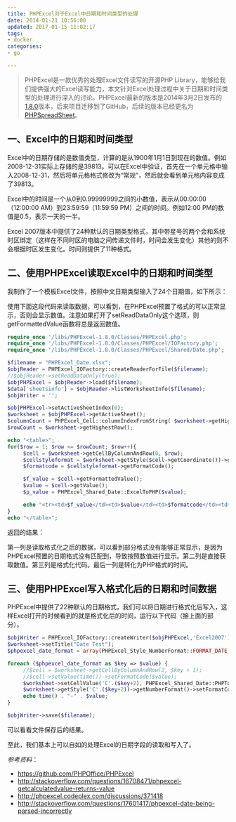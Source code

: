```yaml
---
title: PHPExcel对于Excel中日期和时间类型的处理
date: 2014-01-21 10:56:00
updated: 2017-01-15 11:02:17
tags: 
- docker
categories: 
- go

---
```

> PHPExcel是一款优秀的处理Excel文件读写的开源PHP
> Library，能够给我们提供强大的Excel读写能力，本文针对Excel处理过程中关于日期和时间类型的处理进行深入的讨论。PHPExcel最新的版本是2014年3月2日发布的[1.8.0](http://phpexcel.codeplex.com/)版本，后来项目迁移到了GitHub，后续的版本已经更名为[PHPSpreadSheet](https://github.com/PHPOffice/PhpSpreadsheet#want-to-contribute)。

 
## 一、Excel中的日期和时间类型
Excel中的日期存储的是数值类型，计算的是从1900年1月1日到现在的数值。例如2008-12-31实际上存储的是39813。可以在Excel中验证，首先在一个单元格中输入2008-12-31，然后将单元格格式修改为“常规”，然后就会看到单元格内容变成了39813。
 
Excel中的时间是一个从0到0.99999999之间的小数值，表示从00:00:00（12:00:00 AM）到23:59:59（11:59:59 PM）之间的时间。例如12:00 PM的数值是0.5，表示一天的一半。
 
Excel 2007版本中提供了24种默认的日期类型格式，其中带星号的两个会和系统时区绑定（这样在不同时区的电脑之间传递文件时，时间会发生变化）其他的则不会根据时区发生变化。时间则提供了11种格式。
 


<!--more-->


## 二、使用PHPExcel读取Excel中的日期和时间类型
 
我制作了一个模板Excel文件，按照中文日期类型输入了24个日期值，如下所示：
 

使用下面这段代码来读取数据，可以看到，在PHPExcel预置了格式的可以正常显示，否则会显示数值。注意如果打开了setReadDataOnly这个选项，则getFormattedValue函数将总是返回数值。
```php 
require_once '/libs/PHPExcel-1.8.0/Classes/PHPExcel.php';
require_once '/libs/PHPExcel-1.8.0/Classes/PHPExcel/IOFactory.php';
require_once '/libs/PHPExcel-1.8.0/Classes/PHPExcel/Shared/Date.php';

$filename = "PHPExcel_Date.xlsx";
$objReader = PHPExcel_IOFactory::createReaderForFile($filename);
//$objReader->setReadDataOnly(true);
$objPHPExcel = $objReader->load($filename);
$data['sheetsinfo'] = $objReader->listWorksheetInfo($filename);
$objWriter = '';

$objPHPExcel->setActiveSheetIndex(0);
$worksheet = $objPHPExcel->getActiveSheet();
$columnCount = PHPExcel_Cell::columnIndexFromString( $worksheet->getHighestColumn() );
$rowCount = $worksheet->getHighestRow();

echo "<table>";
for($row = 1; $row <= $rowCount; $row++){
     $cell = $worksheet->getCellByColumnAndRow(0, $row);
     $cellstyleformat = $worksheet->getStyle($cell->getCoordinate())->getNumberFormat();
     $formatcode = $cellstyleformat->getFormatCode();

     $f_value = $cell->getFormattedValue();
     $value = $cell->getValue();
     $p_value = PHPExcel_Shared_Date::ExcelToPHP($value);

     echo "<tr><td>$f_value</td><td>$value</td><td>$formatcode</td><td>$p_value</td></tr>";
}
echo "</table>";
``` 
返回的结果：
 

第一列是读取格式化之后的数据，可以看到部分格式没有能够正常显示，是因为PHPExcel预置的日期格式没有匹配到，导致按照数值进行显示。第二列是直接获取数值。第三列是格式化代码。最后一列是转化为PHP格式的时间。
 
## 三、使用PHPExcel写入格式化后的日期和时间数据
 
PHPExcel中提供了22种默认的日期格式，我们可以将日期进行格式化后写入，这样Excel打开的时候看到的就是格式化后的时间，运行以下代码（接上面的部分）。
```php 
$objWriter = PHPExcel_IOFactory::createWriter($objPHPExcel,'Excel2007');
$worksheet->setTitle("Date Test");
$phpexcel_date_format = array(PHPExcel_Style_NumberFormat::FORMAT_DATE_YYYYMMDD, PHPExcel_Style_NumberFormat::FORMAT_DATE_YYYYMMDD2, PHPExcel_Style_NumberFormat::FORMAT_DATE_DDMMYYYY, PHPExcel_Style_NumberFormat::FORMAT_DATE_DMYSLASH, PHPExcel_Style_NumberFormat::FORMAT_DATE_DMYMINUS, PHPExcel_Style_NumberFormat::FORMAT_DATE_DMMINUS, PHPExcel_Style_NumberFormat::FORMAT_DATE_MYMINUS, PHPExcel_Style_NumberFormat::FORMAT_DATE_DATETIME, PHPExcel_Style_NumberFormat::FORMAT_DATE_TIME1, PHPExcel_Style_NumberFormat::FORMAT_DATE_TIME2, PHPExcel_Style_NumberFormat::FORMAT_DATE_TIME3, PHPExcel_Style_NumberFormat::FORMAT_DATE_TIME4, PHPExcel_Style_NumberFormat::FORMAT_DATE_TIME5, PHPExcel_Style_NumberFormat::FORMAT_DATE_TIME6, PHPExcel_Style_NumberFormat::FORMAT_DATE_TIME7, PHPExcel_Style_NumberFormat::FORMAT_DATE_TIME8, PHPExcel_Style_NumberFormat::FORMAT_DATE_YYYYMMDDSLASH, PHPExcel_Style_NumberFormat::FORMAT_DATE_XLSX14, PHPExcel_Style_NumberFormat::FORMAT_DATE_XLSX15, PHPExcel_Style_NumberFormat::FORMAT_DATE_XLSX16, PHPExcel_Style_NumberFormat::FORMAT_DATE_XLSX17, PHPExcel_Style_NumberFormat::FORMAT_DATE_XLSX22);

foreach ($phpexcel_date_format as $key => $value) {
     //$cell = $worksheet->getCellByColumnAndRow(2, $key + 1);
     //$cell->setValue(time())->setFormatCode($value);
     $worksheet->setCellValue('C'.($key+2), PHPExcel_Shared_Date::PHPToExcel(time()));
     $worksheet->getStyle('C'.($key+2))->getNumberFormat()->setFormatCode($value);
     echo time() . "-" . $value;
}

$objWriter->save($filename);
```
可以看看文件保存后的结果。
 
至此，我们基本上可以自如的处理Excel的日期字段的读取和写入了。
 
*参考资料*：

- https://github.com/PHPOffice/PHPExcel
- http://stackoverflow.com/questions/16708471/phpexcel-getcalculatedvalue-returns-value
- http://phpexcel.codeplex.com/discussions/371418
- http://stackoverflow.com/questions/17601417/phpexcel-date-being-parsed-incorrectly